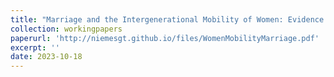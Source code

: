 ```yaml
---
title: "Marriage and the Intergenerational Mobility of Women: Evidence from Marriage Certificates 1850-1920, with Katherine Eriksson, Myera Rashid, and Jacqueline Craig"
collection: workingpapers
paperurl: 'http://niemesgt.github.io/files/WomenMobilityMarriage.pdf'
excerpt: ''
date: 2023-10-18
---
```

